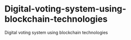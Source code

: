 # Digital-voting-system-using-blockchain-technologies
Digital voting system using blockchain technologies
